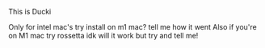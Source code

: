 This is Ducki

Only for intel mac's
try install on m1 mac? tell me how it went
Also if you're on M1 mac try rossetta idk will it work but try and tell me!
